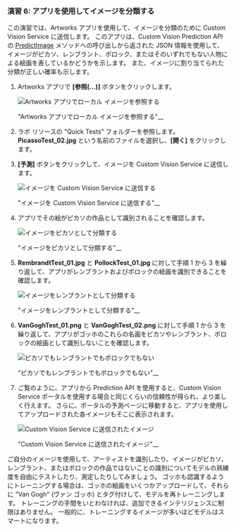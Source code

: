 ### <a name="exercise-6-use-the-app-to-classify-images"></a>演習 6: アプリを使用してイメージを分類する

この演習では、Artworks アプリを使用して、イメージを分類のために Custom Vision Service に送信します。 このアプリは、Custom Vision Prediction API の [PredictImage](https://southcentralus.dev.cognitive.microsoft.com/docs/services/eb68250e4e954d9bae0c2650db79c653/operations/58acd3c1ef062f0344a42814) メソッドへの呼び出しから返された JSON 情報を使用して、イメージがピカソ、レンブラント、ポロック、またはそのいずれでもない人物による絵画を表しているかどうかを示します。 また、イメージに割り当てられた分類が正しい確率も示します。

1. Artworks アプリで **[参照(...)]** ボタンをクリックします。 

    ![Artworks アプリでローカル イメージを参照する](../images/app-click-browse.png)

    "Artworks アプリでローカル イメージを参照する"__ 

1. ラボ リソースの "Quick Tests" フォルダーを参照します。 **PicassoTest_02.jpg** という名前のファイルを選択し、**[開く]** をクリックします。

1. **[予測]** ボタンをクリックして、イメージを Custom Vision Service に送信します。

    ![イメージを Custom Vision Service に送信する](../images/app-click-predict.png)

    "イメージを Custom Vision Service に送信する"__ 

1. アプリでその絵がピカソの作品として識別されることを確認します。

    ![イメージをピカソとして分類する](../images/app-prediction-01.png)

    "イメージをピカソとして分類する"__ 

1. **RembrandtTest_01.jpg** と **PollockTest_01.jpg** に対して手順 1 から 3 を繰り返して、アプリがレンブラントおよびポロックの絵画を識別できることを確認します。

    ![イメージをレンブラントとして分類する](../images/app-prediction-02.png)

    "イメージをレンブラントとして分類する"__ 

1. **VanGoghTest_01.png** と **VanGoghTest_02.png** に対して手順 1 から 3 を繰り返して、アプリがゴッホのこれらの名画をピカソやレンブラント、ポロックの絵画として識別しないことを確認します。

    ![ピカソでもレンブラントでもポロックでもない](../images/app-prediction-03.png)

    "ピカソでもレンブラントでもポロックでもない"__ 

1. ご覧のように、アプリから Prediction API を使用すると、Custom Vision Service ポータルを使用する場合と同じくらいの信頼性が得られ、より楽しく行えます。 さらに、ポータルの予測ページに移動すると、アプリを使用してアップロードされた各イメージもそこに表示されます。
 
    ![Custom Vision Service に送信されたイメージ](../images/portal-all-predictions.png)

    "Custom Vision Service に送信されたイメージ"__ 

ご自分のイメージを使用して、アーティストを識別したり、イメージがピカソ、レンブラント、またはポロックの作品ではないことの識別についてモデルの熟練度を自由にテストしたり、測定したりしてみましょう。 ゴッホも認識するようにトレーニングする場合は、ゴッホの絵画をいくつかアップロードして、それらに "Van Gogh" (ヴァン ゴッホ) とタグ付けして、モデルを再トレーニングします。 トレーニングの手間をいとわなければ、追加できるインテリジェンスに制限はありません。 一般的に、トレーニングするイメージが多いほどモデルはスマートになります。
